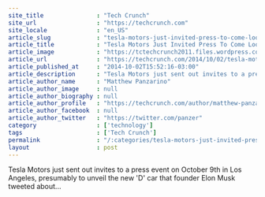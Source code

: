 ```yaml
---
site_title               : "Tech Crunch"
site_url                 : "https://techcrunch.com"
site_locale              : "en_US"
article_slug             : "tesla-motors-just-invited-press-to-come-look-at-its-new-d"
article_title            : "Tesla Motors Just Invited Press To Come Look At Its New D"
article_image            : "https://tctechcrunch2011.files.wordpress.com/2014/07/teslacar_topic.png?w=585&h=329&crop=1"
article_url              : "https://techcrunch.com/2014/10/02/tesla-motors-just-invited-press-to-come-look-at-its-new-d/"
article_published_at     : "2014-10-02T15:52:16-03:00"
article_description      : "Tesla Motors just sent out invites to a press event on October 9th in Los Angeles, presumably to unveil the new 'D' car that founder Elon Musk tweeted about..."
article_author_name      : "Matthew Panzarino"
article_author_image     : null
article_author_biography : null
article_author_profile   : "https://techcrunch.com/author/matthew-panzarino/"
article_author_facebook  : null
article_author_twitter   : "https://twitter.com/panzer"
category                 : ['technology']
tags                     : ['Tech Crunch']
permalink                : "/:categories/tesla-motors-just-invited-press-to-come-look-at-its-new-d/"
layout                   : post
---
```


Tesla Motors just sent out invites to a press event on October 9th in Los Angeles, presumably to unveil the new 'D' car that founder Elon Musk tweeted about...
